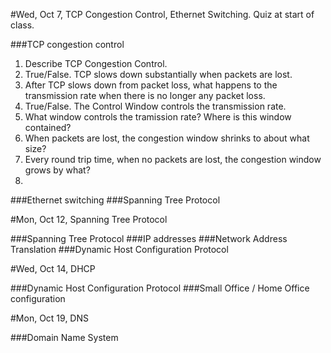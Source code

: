 #Wed, Oct 7, TCP Congestion Control, Ethernet Switching. Quiz at start of class.

###TCP congestion control
1. Describe TCP Congestion Control.
2. True/False. TCP slows down substantially when packets are lost.
3. After TCP slows down from packet loss, what happens to the transmission rate when there is no longer any packet loss.
4. True/False. The Control Window controls the transmission rate.
5. What window controls the tramission rate? Where is this window contained?
6. When packets are lost, the congestion window shrinks to about what size?
7. Every round trip time, when no packets are lost, the congestion window grows by what?
8. 

###Ethernet switching
###Spanning Tree Protocol 

#Mon, Oct 12, Spanning Tree Protocol

###Spanning Tree Protocol
###IP addresses
###Network Address Translation
###Dynamic Host Configuration Protocol 

#Wed, Oct 14, DHCP

###Dynamic Host Configuration Protocol
###Small Office / Home Office configuration 

#Mon, Oct 19, DNS

###Domain Name System 

